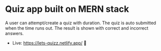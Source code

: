 
# Quiz app built on MERN stack



A user can attempt/create a quiz with duration. The quiz is auto submitted when the time runs out.
The result is shown with correct and incorrect answers.

- Live: https://lets-quizz.netlify.app/ 🔗




